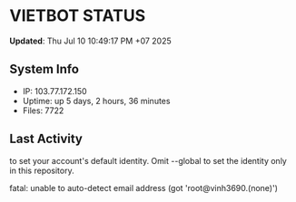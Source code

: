 # VIETBOT STATUS
**Updated**: Thu Jul 10 10:49:17 PM +07 2025

## System Info
- IP: 103.77.172.150
- Uptime: up 5 days, 2 hours, 36 minutes
- Files: 7722

## Last Activity

to set your account's default identity.
Omit --global to set the identity only in this repository.

fatal: unable to auto-detect email address (got 'root@vinh3690.(none)')
